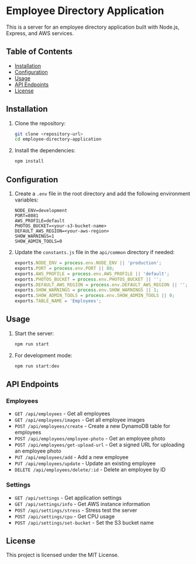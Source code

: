 # Employee Directory Application

This is a server for an employee directory application built with Node.js, Express, and AWS services.

## Table of Contents

- [Installation](#installation)
- [Configuration](#configuration)
- [Usage](#usage)
- [API Endpoints](#api-endpoints)
- [License](#license)

## Installation

1. Clone the repository:
    ```sh
    git clone <repository-url>
    cd employee-directory-application
    ```

2. Install the dependencies:
    ```sh
    npm install
    ```

## Configuration

1. Create a `.env` file in the root directory and add the following environment variables:
    ```env
    NODE_ENV=development
    PORT=8081
    AWS_PROFILE=default
    PHOTOS_BUCKET=<your-s3-bucket-name>
    DEFAULT_AWS_REGION=<your-aws-region>
    SHOW_WARNINGS=1
    SHOW_ADMIN_TOOLS=0
    ```

2. Update the `constants.js` file in the `api/common` directory if needed:
    ```js
    exports.NODE_ENV = process.env.NODE_ENV || 'production';
    exports.PORT = process.env.PORT || 80;
    exports.AWS_PROFILE = process.env.AWS_PROFILE || 'default';
    exports.PHOTOS_BUCKET = process.env.PHOTOS_BUCKET || '';
    exports.DEFAULT_AWS_REGION = process.env.DEFAULT_AWS_REGION || '';
    exports.SHOW_WARNINGS = process.env.SHOW_WARNINGS || 1;
    exports.SHOW_ADMIN_TOOLS = process.env.SHOW_ADMIN_TOOLS || 0;
    exports.TABLE_NAME = 'Employees';
    ```

## Usage

1. Start the server:
    ```sh
    npm run start
    ```

2. For development mode:
    ```sh
    npm run start:dev
    ```

## API Endpoints

### Employees

- `GET /api/employees` - Get all employees
- `GET /api/employees/images` - Get all employee images
- `POST /api/employees/create` - Create a new DynamoDB table for employees
- `POST /api/employees/employee-photo` - Get an employee photo
- `POST /api/employees/get-upload-url` - Get a signed URL for uploading an employee photo
- `PUT /api/employees/add` - Add a new employee
- `PUT /api/employees/update` - Update an existing employee
- `DELETE /api/employees/delete/:id` - Delete an employee by ID

### Settings

- `GET /api/settings` - Get application settings
- `GET /api/settings/info` - Get AWS instance information
- `POST /api/settings/stress` - Stress test the server
- `POST /api/settings/cpu` - Get CPU usage
- `POST /api/settings/set-bucket` - Set the S3 bucket name

## License

This project is licensed under the MIT License.
